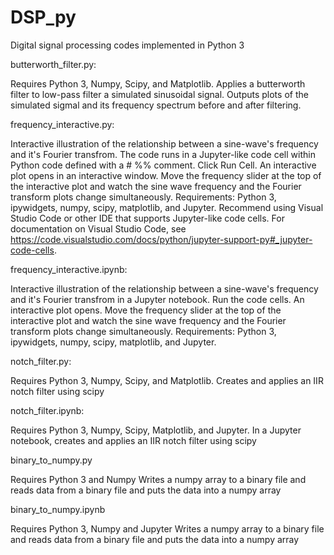 # DSP_py
Digital signal processing codes implemented in Python 3

butterworth_filter.py:

Requires Python 3, Numpy, Scipy, and Matplotlib.
Applies a butterworth filter to low-pass filter a simulated sinusoidal
signal. Outputs plots of the simulated sigmal and its frequency 
spectrum before and after filtering.


frequency_interactive.py:

Interactive illustration of the relationship between a sine-wave's frequency and it's Fourier transfrom.
The code runs in a Jupyter-like code cell within Python code defined with a # %% comment. Click Run Cell. An interactive plot opens in an interactive window. Move the frequency slider at the top of the interactive plot and watch the sine wave frequency and the Fourier transform plots change simultaneously. Requirements: Python 3, ipywidgets, numpy, scipy, matplotlib, and Jupyter. Recommend using Visual Studio Code or other IDE that supports Jupyter-like code cells. For documentation on Visual Studio Code, see https://code.visualstudio.com/docs/python/jupyter-support-py#_jupyter-code-cells. 

frequency_interactive.ipynb:

Interactive illustration of the relationship between a sine-wave's frequency and it's Fourier transfrom in a Jupyter notebook.
Run the code cells. An interactive plot opens. Move the frequency slider at the top of the interactive plot and watch the sine wave frequency and the Fourier transform plots change simultaneously. Requirements: Python 3, ipywidgets, numpy, scipy, matplotlib, and Jupyter. 

notch_filter.py:

Requires Python 3, Numpy, Scipy, and Matplotlib.
Creates and applies an IIR notch filter using scipy

notch_filter.ipynb:

Requires Python 3, Numpy, Scipy, Matplotlib, and Jupyter.
In a Jupyter notebook, creates and applies an IIR notch filter using scipy

binary_to_numpy.py

Requires Python 3 and Numpy
Writes a numpy array to a binary file and reads data from a binary file and puts the data into a numpy array

binary_to_numpy.ipynb

Requires Python 3, Numpy and Jupyter
Writes a numpy array to a binary file and reads data from a binary file and puts the data into a numpy array
